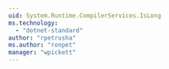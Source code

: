 ```yaml
---
uid: System.Runtime.CompilerServices.IsLong
ms.technology: 
  - "dotnet-standard"
author: "rpetrusha"
ms.author: "ronpet"
manager: "wpickett"
---
```

